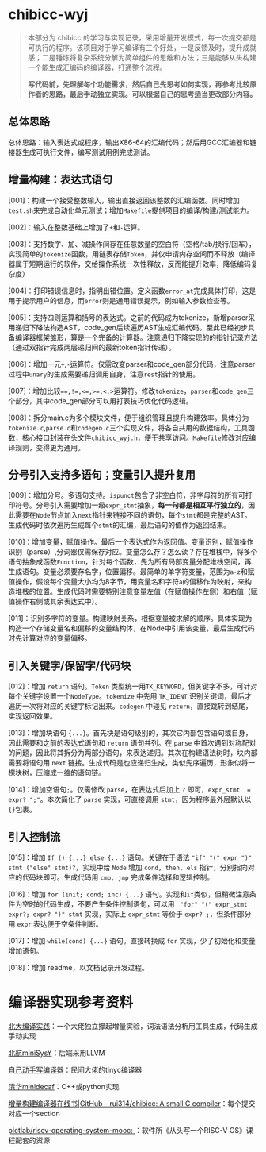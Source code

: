 # chibicc-wyj

> 本部分为 chibicc 的学习与实现记录，采用增量开发模式，每一次提交都是可执行的程序。该项目对于学习编译有三个好处，一是反馈及时，提升成就感；二是锤炼将复杂系统分解为简单组件的思维和方法；三是能够从头构建一个能生成汇编码的编译器，打通整个流程。
> 
> **写代码前，先理解每个功能需求，然后自己先思考如何实现，再参考比较原作者的思路，最后手动独立实现。可以根据自己的思考适当更改部分内容。**

## 总体思路

总体思路：输入表达式或程序，输出X86-64的汇编代码；然后用GCC汇编器和链接器生成可执行文件，编写测试用例完成测试。

## 增量构建：表达式语句

[001]：构建一个接受整数输入，输出直接返回该整数的汇编函数。同时增加`test.sh`来完成自动化单元测试；增加`Makefile`提供项目的编译/构建/测试能力。

[002]：输入在整数基础上增加了`+`和`-`运算。

[003]：支持数字、加、减操作间存在任意数量的空白符（空格/tab/换行/回车），实现简单的`tokenize`函数，用链表存储`Token`，并仅申请内存空间而不释放（编译器属于短期运行的软件，交给操作系统一次性释放，反而能提升效率，降低编码复杂度）

[004]：打印错误信息时，指明出错位置。定义函数`error_at`完成具体打印，这是用于提示用户的信息，而`error`则是通用错误提示，例如输入参数检查等。

[005]：支持四则运算和括号的表达式。之前的代码成为tokenize，新增parser采用递归下降法构造AST，code_gen后续遍历AST生成汇编代码。至此已经初步具备编译器框架雏形，算是一个完备的计算器。注意递归下降实现的的指针记录方法（通过双指针完成两层递归间的最新token指针传递）。

[006]：增加一元`+`,`-`运算符。仅需改变parser和code_gen部分代码，注意parser过程中`unary`的生成需要递归调用自身，注意`rest`指针的使用。

[007]：增加比较`==,!=,<=,>=,<,>`运算符。修改`tokenize`，`parser`和`code_gen`三个部分，其中code_gen部分可以用打表技巧优化代码逻辑。

[008]：拆分main.c为多个模块文件，便于组织管理且提升构建效率。具体分为`tokenize.c`,`parse.c`和`codegen.c`三个实现文件，将各自共用的数据结构，工具函数，核心接口封装在头文件`chibicc_wyj.h`，便于共享访问。`Makefile`修改对应编译规则，变得更为通用。

## 分号引入支持多语句；变量引入提升复用

[009]：增加分号。多语句支持。`ispunct`包含了非空白符，非字母符的所有可打印符号。分号引入需要增加一级`expr_stmt`抽象，**每一句都是相互平行独立的**，因此需要在`Node`节点加入`next`指针来链接不同的语句，每个`stmt`都是完整的AST。生成代码时依次遍历生成每个`stmt`的汇编，最后语句的值作为返回结果。

[010]：增加变量，赋值操作。最后一个表达式作为返回值。变量识别，赋值操作识别（parse）,分词器仅需保存对应。变量怎么存？怎么读？存在堆栈中，将多个语句抽象成函数`Function`，针对每个函数，先为所有局部变量分配堆栈空间，再生成语句。变量必须要存名字，位置偏移。最简单的单字符变量，范围为`a-z`和赋值操作，假设每个变量大小均为8字节，用变量名和字符`a`的偏移作为映射，来构造堆栈的位置。生成代码时需要特别注意变量左值（在赋值操作左侧）和右值（赋值操作右侧或其余表达式中）。

[011]：识别多字符的变量。构建映射关系，根据变量被求解的顺序。具体实现为构造一个存储变量名和偏移的变量结构体，在Node中引用该变量，最后生成代码时先计算对应的变量偏移。

## 引入关键字/保留字/代码块

[012]：增加 `return` 语句。`Token` 类型统一用`TK_KEYWORD`，但关键字不多，可针对每个关键字设置一个`NodeType`。`tokenize` 中先用 `TK_IDENT` 识别关键词，最后才遍历一次将对应的关键字标记出来。`codegen` 中碰见 `return`，直接跳转到结尾，实现返回效果。

[013]：增加块语句 `{...}`。首先块是语句级别的，其次它内部包含语句或自身，因此需要和之前的表达式语句和 `return` 语句并列。在 `parse` 中首次遇到对称配对的问题，因此将其拆分为两部分语句，来表达递归。其次在构建语法树时，块内部需要将语句用 `next` 链接。生成代码是也应递归生成，类似先序遍历，形象似将一棵块树，压缩成一维的语句链。

[014]：增加空语句`;`。仅需修改 `parse`，在表达式后加上 `?` 即可，`expr_stmt  = expr? ";"`。本次简化了 `parse` 实现，可直接调用 `stmt`，因为程序最外层默认以 `{}`包裹。

## 引入控制流

[015]：增加 `If () {...} else {...}` 语句。关键在于语法 `"if" "(" expr ")" stmt ("else" stmt)?`，实现中给 `Node` 增加 `cond, then, els` 指针，分别指向对应的代码块即可。生成代码用 `cmp, jmp` 完成条件选择和逻辑控制。

[016]：增加 `for (init; cond; inc) {...}` 语句。实现和`if`类似，但稍微注意条件为空时的代码生成，不要产生条件控制语句，可以用 ` "for" "(" expr_stmt expr?; expr? ")" stmt` 实现，实际上 `expr_stmt` 等价于 `expr? ;`，但条件部分用 `expr` 表达便于空条件判断。

[017]：增加 `while(cond) {...}` 语句。直接转换成 `for` 实现，少了初始化和变量增加语句。

[018]：增加 readme，以文档记录开发过程。

# 编译器实现参考资料

[北大编译实践](https://pku-minic.github.io/online-doc/#/)：一个大佬独立撑起增量实验，词法语法分析用工具生成，代码生成手动实现

[北航miniSysY](https://buaa-se-compiling.github.io/miniSysY-tutorial/)：后端采用LLVM

[自己动手写编译器](https://pandolia.net/tinyc/index.html)：民间大佬的tinyc编译器

[清华minidecaf](https://decaf-lang.github.io/minidecaf-tutorial/)：C++或python实现

[增量构建编译器在线书](https://www.sigbus.info/compilerbook)|[GitHub - rui314/chibicc: A small C compiler](https://github.com/rui314/chibicc)：每个提交对应一个section

[plctlab/riscv-operating-system-mooc: ](https://github.com/plctlab/riscv-operating-system-mooc)：软件所《从头写一个RISC-V OS》课程配套的资源